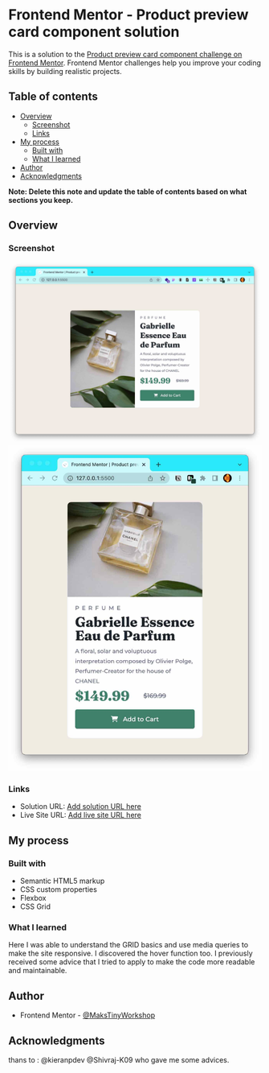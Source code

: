 # Frontend Mentor - Product preview card component solution

This is a solution to the [Product preview card component challenge on Frontend Mentor](https://www.frontendmentor.io/challenges/product-preview-card-component-GO7UmttRfa). Frontend Mentor challenges help you improve your coding skills by building realistic projects.

## Table of contents

- [Overview](#overview)
  - [Screenshot](#screenshot)
  - [Links](#links)
- [My process](#my-process)
  - [Built with](#built-with)
  - [What I learned](#what-i-learned)
- [Author](#author)
- [Acknowledgments](#acknowledgments)

**Note: Delete this note and update the table of contents based on what sections you keep.**

## Overview

### Screenshot

![](/Screenshots/Screenshot.jpg)
![](/Screenshots/Screenshot%20Responsive.jpg)

### Links

- Solution URL: [Add solution URL here](https://github.com/MaksTinyWorkshop/fm_2)
- Live Site URL: [Add live site URL here](https://makstinyworkshop.github.io/fm_2/)

## My process

### Built with

- Semantic HTML5 markup
- CSS custom properties
- Flexbox
- CSS Grid

### What I learned

Here I was able to understand the GRID basics and use media queries to make the site responsive. I discovered the hover function too. I previously received some advice that I tried to apply to make the code more readable and maintainable.

## Author

- Frontend Mentor - [@MaksTinyWorkshop](https://www.frontendmentor.io/profile/makstinyworkshop)

## Acknowledgments

thans to :
@kieranpdev
@Shivraj-K09
who gave me some advices.
